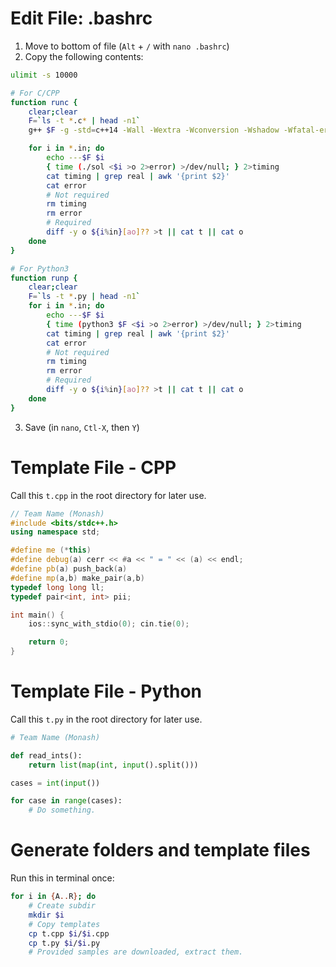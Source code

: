 # Edit File: .bashrc
1. Move to bottom of file (`Alt` + `/` with `nano .bashrc`)
2. Copy the following contents:

```bash
ulimit -s 10000

# For C/CPP
function runc {
    clear;clear
    F=`ls -t *.c* | head -n1`
    g++ $F -g -std=c++14 -Wall -Wextra -Wconversion -Wshadow -Wfatal-errors -fsanitize=address,undefined -o sol || return

    for i in *.in; do
        echo ---$F $i
        { time (./sol <$i >o 2>error) >/dev/null; } 2>timing
        cat timing | grep real | awk '{print $2}'
        cat error
        # Not required
        rm timing
        rm error
        # Required
        diff -y o ${i%in}[ao]?? >t || cat t || cat o
    done
}

# For Python3
function runp {
    clear;clear
    F=`ls -t *.py | head -n1`
    for i in *.in; do
        echo ---$F $i
        { time (python3 $F <$i >o 2>error) >/dev/null; } 2>timing
        cat timing | grep real | awk '{print $2}'
        cat error
        # Not required
        rm timing
        rm error
        # Required
        diff -y o ${i%in}[ao]?? >t || cat t || cat o
    done
}

```
3. Save (in `nano`, `Ctl-X`, then `Y`)

# Template File - CPP

Call this `t.cpp` in the root directory for later use.

```cpp
// Team Name (Monash)
#include <bits/stdc++.h>
using namespace std;

#define me (*this)
#define debug(a) cerr << #a << " = " << (a) << endl;
#define pb(a) push_back(a)
#define mp(a,b) make_pair(a,b)
typedef long long ll;
typedef pair<int, int> pii;

int main() {
    ios::sync_with_stdio(0); cin.tie(0);

    return 0;
}
```

# Template File - Python

Call this `t.py` in the root directory for later use.

```python
# Team Name (Monash)

def read_ints():
    return list(map(int, input().split()))

cases = int(input())

for case in range(cases):
    # Do something.
```

# Generate folders and template files
Run this in terminal once:

```bash
for i in {A..R}; do
    # Create subdir
    mkdir $i
    # Copy templates
    cp t.cpp $i/$i.cpp
    cp t.py $i/$i.py
    # Provided samples are downloaded, extract them.

```
